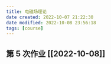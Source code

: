 ```yaml
---
title: 电磁场理论
date created: 2022-10-07 21:22:30
date modified: 2022-10-08 23:56:18
tags: [course]
---
```


## 第 5 次作业 [[2022-10-08]]
